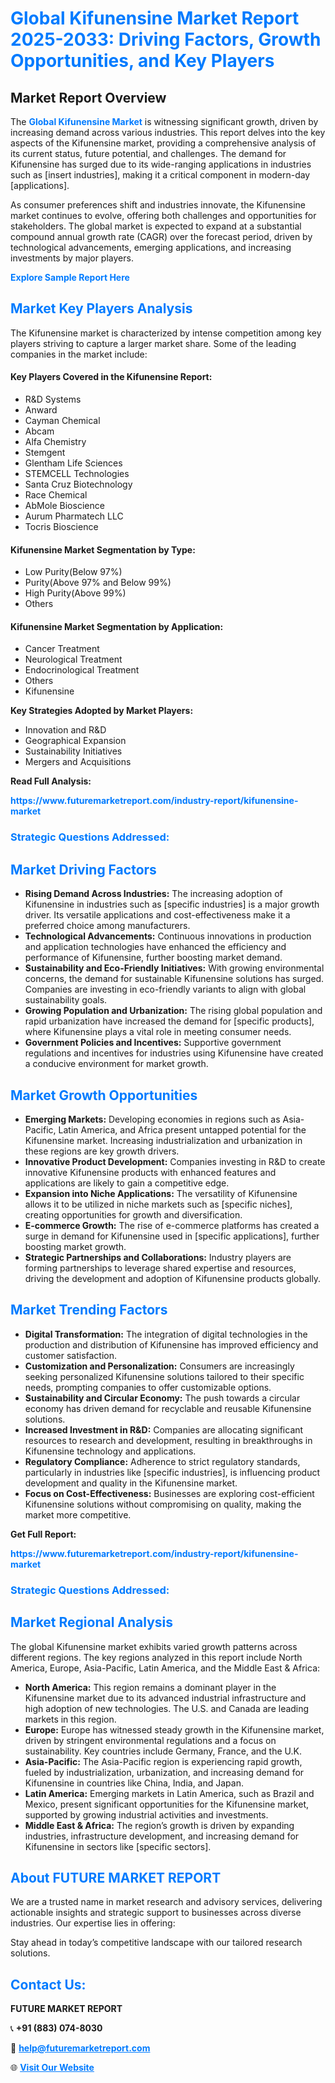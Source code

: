 <h1 style="color: #007BFF;">Global Kifunensine Market Report 2025-2033: Driving Factors, Growth Opportunities, and Key Players</h1>

<section id="overview">
<h2>Market Report Overview</h2>
<p>The <a href="https://www.futuremarketreport.com/industry-report/kifunensine-market" style="color: #007BFF; text-decoration: none;"><strong>Global Kifunensine Market</strong></a> is witnessing significant growth, driven by increasing demand across various industries. This report delves into the key aspects of the Kifunensine market, providing a comprehensive analysis of its current status, future potential, and challenges. The demand for Kifunensine has surged due to its wide-ranging applications in industries such as [insert industries], making it a critical component in modern-day [applications].</p>
<p>As consumer preferences shift and industries innovate, the Kifunensine market continues to evolve, offering both challenges and opportunities for stakeholders. The global market is expected to expand at a substantial compound annual growth rate (CAGR) over the forecast period, driven by technological advancements, emerging applications, and increasing investments by major players.</p>
</section>

<section id="overview">
<p><a href="https://www.futuremarketreport.com/request-sample/reportId=125787" style="color: #007BFF; text-decoration: none;"><strong>Explore Sample Report Here</strong></a></p>
</section>

<section id="key-players">
<h2 style="color: #007BFF;">Market Key Players Analysis</h2>
<p>The Kifunensine market is characterized by intense competition among key players striving to capture a larger market share. Some of the leading companies in the market include:</p>
<h4>Key Players Covered in the Kifunensine Report:</h4>
<ul><li>R&amp;D Systems</li><li>Anward</li><li>Cayman Chemical</li><li>Abcam</li><li>Alfa Chemistry</li><li>Stemgent</li><li>Glentham Life Sciences</li><li>STEMCELL Technologies</li><li>Santa Cruz Biotechnology</li><li>Race Chemical</li><li>AbMole Bioscience</li><li>Aurum Pharmatech LLC</li><li>Tocris Bioscience</li></ul>
<h4>Kifunensine Market Segmentation by Type:</h4>
<ul><li>Low Purity(Below 97%)</li><li>Purity(Above 97% and Below 99%)</li><li>High Purity(Above 99%)</li><li>Others</li></ul>

<h4>Kifunensine Market Segmentation by Application:</h4>
<ul><li>Cancer Treatment</li><li>Neurological Treatment</li><li>Endocrinological Treatment</li><li>Others</li><li>Kifunensine</li></ul>
<p><strong>Key Strategies Adopted by Market Players:</strong></p>
<ul>
<li>Innovation and R&D</li>
<li>Geographical Expansion</li>
<li>Sustainability Initiatives</li>
<li>Mergers and Acquisitions</li>
</ul>
</section>

<section>
<p><strong>Read Full Analysis: </strong></p><a href="https://www.futuremarketreport.com/industry-report/kifunensine-market" style="color: #007BFF; text-decoration: none;"><strong>https://www.futuremarketreport.com/industry-report/kifunensine-market</strong></a>
<h3 style="color: #007BFF;">Strategic Questions Addressed:</h3>
</section>

<section id="driving-factors">
<h2 style="color: #007BFF;">Market Driving Factors</h2>
<ul>
<li><strong>Rising Demand Across Industries:</strong> The increasing adoption of Kifunensine in industries such as [specific industries] is a major growth driver. Its versatile applications and cost-effectiveness make it a preferred choice among manufacturers.</li>
<li><strong>Technological Advancements:</strong> Continuous innovations in production and application technologies have enhanced the efficiency and performance of Kifunensine, further boosting market demand.</li>
<li><strong>Sustainability and Eco-Friendly Initiatives:</strong> With growing environmental concerns, the demand for sustainable Kifunensine solutions has surged. Companies are investing in eco-friendly variants to align with global sustainability goals.</li>
<li><strong>Growing Population and Urbanization:</strong> The rising global population and rapid urbanization have increased the demand for [specific products], where Kifunensine plays a vital role in meeting consumer needs.</li>
<li><strong>Government Policies and Incentives:</strong> Supportive government regulations and incentives for industries using Kifunensine have created a conducive environment for market growth.</li>
</ul>
</section>

<section id="growth-opportunities">
<h2 style="color: #007BFF;">Market Growth Opportunities</h2>
<ul>
<li><strong>Emerging Markets:</strong> Developing economies in regions such as Asia-Pacific, Latin America, and Africa present untapped potential for the Kifunensine market. Increasing industrialization and urbanization in these regions are key growth drivers.</li>
<li><strong>Innovative Product Development:</strong> Companies investing in R&D to create innovative Kifunensine products with enhanced features and applications are likely to gain a competitive edge.</li>
<li><strong>Expansion into Niche Applications:</strong> The versatility of Kifunensine allows it to be utilized in niche markets such as [specific niches], creating opportunities for growth and diversification.</li>
<li><strong>E-commerce Growth:</strong> The rise of e-commerce platforms has created a surge in demand for Kifunensine used in [specific applications], further boosting market growth.</li>
<li><strong>Strategic Partnerships and Collaborations:</strong> Industry players are forming partnerships to leverage shared expertise and resources, driving the development and adoption of Kifunensine products globally.</li>
</ul>
</section>

<section id="trending-factors">
<h2 style="color: #007BFF;">Market Trending Factors</h2>
<ul>
<li><strong>Digital Transformation:</strong> The integration of digital technologies in the production and distribution of Kifunensine has improved efficiency and customer satisfaction.</li>
<li><strong>Customization and Personalization:</strong> Consumers are increasingly seeking personalized Kifunensine solutions tailored to their specific needs, prompting companies to offer customizable options.</li>
<li><strong>Sustainability and Circular Economy:</strong> The push towards a circular economy has driven demand for recyclable and reusable Kifunensine solutions.</li>
<li><strong>Increased Investment in R&D:</strong> Companies are allocating significant resources to research and development, resulting in breakthroughs in Kifunensine technology and applications.</li>
<li><strong>Regulatory Compliance:</strong> Adherence to strict regulatory standards, particularly in industries like [specific industries], is influencing product development and quality in the Kifunensine market.</li>
<li><strong>Focus on Cost-Effectiveness:</strong> Businesses are exploring cost-efficient Kifunensine solutions without compromising on quality, making the market more competitive.</li>
</ul>
</section>

<section>
<p><strong>Get Full Report: </strong></p><a href="https://www.futuremarketreport.com/industry-report/kifunensine-market" style="color: #007BFF; text-decoration: none;"><strong>https://www.futuremarketreport.com/industry-report/kifunensine-market</strong></a>
<h3 style="color: #007BFF;">Strategic Questions Addressed:</h3>
</section>


<section id="regional-analysis">
<h2 style="color: #007BFF;">Market Regional Analysis</h2>
<p>The global Kifunensine market exhibits varied growth patterns across different regions. The key regions analyzed in this report include North America, Europe, Asia-Pacific, Latin America, and the Middle East & Africa:</p>
<ul>
<li><strong>North America:</strong> This region remains a dominant player in the Kifunensine market due to its advanced industrial infrastructure and high adoption of new technologies. The U.S. and Canada are leading markets in this region.</li>
<li><strong>Europe:</strong> Europe has witnessed steady growth in the Kifunensine market, driven by stringent environmental regulations and a focus on sustainability. Key countries include Germany, France, and the U.K.</li>
<li><strong>Asia-Pacific:</strong> The Asia-Pacific region is experiencing rapid growth, fueled by industrialization, urbanization, and increasing demand for Kifunensine in countries like China, India, and Japan.</li>
<li><strong>Latin America:</strong> Emerging markets in Latin America, such as Brazil and Mexico, present significant opportunities for the Kifunensine market, supported by growing industrial activities and investments.</li>
<li><strong>Middle East & Africa:</strong> The region’s growth is driven by expanding industries, infrastructure development, and increasing demand for Kifunensine in sectors like [specific sectors].</li>
</ul>
</section>

<footer>
<h2 style="color: #007BFF;">About FUTURE MARKET REPORT</h2>
<p>We are a trusted name in market research and advisory services, delivering actionable insights and strategic support to businesses across diverse industries. Our expertise lies in offering:</p>

<p>Stay ahead in today’s competitive landscape with our tailored research solutions.</p>

<h2 style="color: #007BFF;">Contact Us:</h2>
<p><strong>FUTURE MARKET REPORT</strong></p>
<p>📞 <strong>+91 (883) 074-8030</strong></p>
<p>📧 <strong><a href="mailto:help@futuremarketreport.com" style="color: #007BFF;">help@futuremarketreport.com</a></strong></p>
<p>🌐 <strong><a href="https://www.futuremarketreport.com/" style="color: #007BFF;">Visit Our Website</a></strong></p>
</footer>